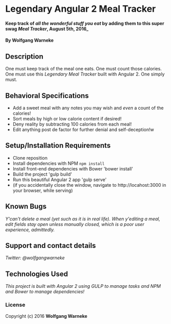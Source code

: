 # Legendary Angular 2 Meal Tracker

#### Keep track of *all the wonderful stuff you eat* by adding them to this super swag *Meal Tracker*, August 5th, 2016_

#### By Wolfgang Warneke

## Description

One must keep track of the meal one eats.  One must count those calories.  One must use this *Legendary Meal Tracker* built with Angular 2.  One simply must.

## Behavioral Specifications

* Add a sweet meal with any notes you may wish and *even* a count of the calories!
* Sort meals by high or low calorie content if desired!
* Deny reality by subtracting 100 calories from each meal!
* Edit anything post de factor for further denial and self-deception!w



## Setup/Installation Requirements

* Clone reposition
* Install dependencies with NPM `npm install`
* Install front-end dependencies with Bower 'bower install'
* Build the project 'gulp build'
* Run this beautiful Angular 2 app 'gulp serve'
* (if you accidentally close the window, navigate to http://locahost:3000 in your browser, while serving)

## Known Bugs

_Y'can't delete a meal (yet such as it is in real life)._
_When y'editing a meal, edit fields stay open unless manually closed, which is a poor user experience, admittedly._

## Support and contact details

_Twitter: @wolfgangwarneke_

## Technologies Used

_This project is built with Angular 2 using GULP to manage tasks and NPM and Bower to manage dependencies!_

### License

Copyright (c) 2016 **Wolfgang Warneke**
